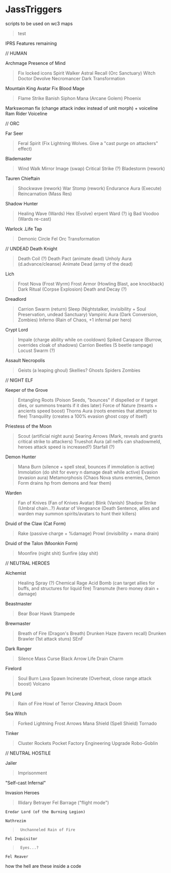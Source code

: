 # JassTriggers
scripts to be used on wc3 maps

>test

IPRS Features remaining

// HUMAN

Archmage Presence of Mind
>Fix locked icons
>Spirit Walker Astral Recall (Orc Sanctuary)
>Witch Doctor Devolve
>Necromancer Dark Transformation
  
  
Mountain King Avatar Fix
Blood Mage
>Flame Strike
>Banish
>Siphon Mana (Arcane Golem)
>Phoenix

Markswoman fix (change attack index instead of unit morph) + voiceline
Ram Rider Voiceline


// ORC

Far Seer
>Feral Spirit (Fix Lightning Wolves. Give a "cast purge on attackers" effect)

Blademaster
>Wind Walk
>Mirror Image (swap)
>Critical Strike (?)
>Bladestorm (rework)
  
Tauren Chieftain
>Shockwave (rework)
>War Stomp (rework)
>Endurance Aura (Execute)
>Reincarnation (Mass Res)
  
Shadow Hunter
>Healing Wave (Wards)
>Hex (Evolve)
>erpent Ward (?)
>ig Bad Voodoo (Wards re-cast)

Warlock
.Life Tap
>Demonic Circle
>Fel Orc Transformation
  
// UNDEAD
  Death Knight
>   Death Coil (?)
>  Death Pact (animate dead)
>   Unholy Aura (d.advance/cleanse)
>   Animate Dead (army of the dead)
    
  Lich
>   Frost Nova (Frost Wyrm)
>   Frost Armor (Howling Blast, aoe knockback)
>   Dark Ritual (Corpse Explosion)
>   Death and Decay (?)
    
  Dreadlord
>   Carrion Swarm (return)
>   Sleep (Nightstalker, invisibility + Soul Preservation, undead Sanctuary)
>   Vampiric Aura (Dark Conversion, Zombies)
>   Inferno (Rain of Chaos, +1 infernal per hero)
    
  Crypt Lord
>   Impale (charge ability while on cooldown)
>   Spiked Carapace (Burrow, overrides cloak of shadows)
>   Carrion Beetles (5 beetle rampage)
>   Locust Swarm (?)

Assault Necropolis
> Geists (a leaping ghoul)
> Skellies?
> Ghosts
> Spiders
> Zombies

// NIGHT ELF

  Keeper of the Grove
>   Entangling Roots (Poison Seeds, "bounces" if dispelled or if target dies, or summons treants if it dies later)
>   Force of Nature (treants + ancients speed boost)
>   Thorns Aura (roots enemies that attempt to flee)
>   Tranquility (creates a 100% evasion ghost copy of itself)

  Priestess of the Moon
>    Scout (artificial night aura)
>   Searing Arrows (Mark, reveals and grants critical strike to attackers)
>    Trueshot Aura (all nelfs can shadowmeld, heroes attack speed is increased?)
>    Starfall (?)
  
  Demon Hunter
>    Mana Burn (silence + spell steal, bounces if immolation is active)
>    Immolation (do shit for every n damage dealt while active)
>    Evasion (evasion aura)
>    Metamorphosis (Chaos Nova stuns enemies, Demon Form drains hp from demons and fear them)
  
  Warden
>    Fan of Knives (Fan of Knives Avatar)
>    Blink (Vanish)
>    Shadow Strike (Umbral chain...?)
>    Avatar of Vengeance (Death Sentence, allies and warden may summon spirits/avatars to hunt their killers)
    
  Druid of the Claw (Cat Form)
>    Rake (passive charge + %damage)
>    Prowl (invisibility + mana drain)
  
  Druid of the Talon (Moonkin Form)
>    Moonfire (night shit)
>    Sunfire (day shit)
    
// NEUTRAL HEROES
  
  Alchemist
>    Healing Spray (?)
>    Chemical Rage
>    Acid Bomb (can target allies for buffs, and structures for liquid fire)
>    Transmute (hero money drain + damage)
    
  Beastmaster
>    Bear
>    Boar
>    Hawk
>    Stampede
    
  Brewmaster
>    Breath of Fire (Dragon's Breath)
>    Drunken Haze (tavern recall)
>    Drunken Brawler (1st attack stuns)
>    SEnF 
    
  Dark Ranger
>    Silence Mass Curse
>    Black Arrow
>    Life Drain
>    Charm
    
  Firelord
>    Soul Burn
>    Lava Spawn
>    Incinerate (Overheat, close range attack boost)
>    Volcano
    
  Pit Lord
>    Rain of Fire
>    Howl of Terror
>    Cleaving Attack
>   Doom
    
  Sea Witch
>    Forked Lightning
>    Frost Arrows
>    Mana Shield (Spell Shield)
>    Tornado
    
  Tinker
>    Cluster Rockets
>    Pocket Factory
>    Engineering Upgrade
>    Robo-Goblin

// NEUTRAL HOSTILE
  
  Jailer
>    Imprisonment
  
  "Self-cast Infernal"
  
  Invasion Heroes
>    Illidary Betrayer
>      Fel Barrage ("flight mode")
   
    Eredar Lord (of the Burning Legion)
  
    Nathrezim
>      Unchanneled Rain of Fire
  
    Fel Inquisitor
>      Eyes...?
  
    Fel Reaver
  
  how the hell are these inside a code
  
